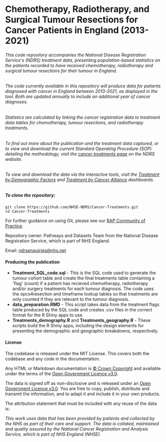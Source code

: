 # Chemotherapy, Radiotherapy, and Surgical Tumour Resections for Cancer Patients in England (2013-2021)

###### This code repository accompanies the National Disease Registration Service's (NDRS) treatment data, presenting population-based statistics on the patients recorded to have received chemotherapy, radiotherapy and surgical tumour resections for their tumour in England.
###### The code currently available in this repository will produce data for patients diagnosed with cancer in England between 2013-2021, as displayed in the tool. Both are updated annually to include an additional year of cancer diagnoses.
###### Statistics are calculated by linking the cancer registration data to treatment data tables for chemotherapy, tumour resections, and radiotherapy treatments.
###### To find out more about the publication and the treatment data captured, or to view and download the current Standard Operating Procedure (SOP) detailing the methodology, visit the [cancer treatments page](https://digital.nhs.uk/ndrs/data/data-outputs/cancer-data-hub/cancer-treatments) on the NDRS website.
###### To view and download the data via the interactive tools, visit the [Treatment by Demographic Factors](https://nhsd-ndrs.shinyapps.io/treatment_by_demographic_factors/) and [Treatment by Cancer Alliance](https://nhsd-ndrs.shinyapps.io/treatment_by_cancer_alliance/) dashboards.

##### To clone the repository:

```shell
git clone https://github.com/NHSE-NDRS/Cancer-Treatments.git
cd Cancer-Treatments
```

For further guidance on using Git, please see our [RAP Community of Practice](https://nhsdigital.github.io/rap-community-of-practice/).

Repository owner: Pathways and Datasets Team from the National Disease Registration Service, which is part of NHS England.

Email: ndrsenquiries@nhs.net

#### Producing the publication

 - **Treatment_SQL_code.sql** - This is the SQL code used to generate the tumour cohort table and create the final treatments table containing a 'flag' (count) if a patient has recieved chemotherapy, radiotherapy and/or surgery treatments for each tumour diagnosis. The code uses the opcs4resection and timeframe lookup tables so that treatments are only counted if they are relevant to the tumour diagnosis.
 - **data_preparation.RMD** - This script takes data from the treatment flags table produced by the SQL code and creates .csv files in the correct format for the R Shiny apps to use.
 - **Treatments_demography.R** and **Treatments_geography.R** - These scripts build the R Shiny apps, including the design elements for presenting the demographic and geographic breakdowns, respectively.

#### License

The codebase is released under the MIT License. This covers both the codebase and any code in the documentation.

Any HTML or Markdown documentation is [© Crown Copyright](https://www.nationalarchives.gov.uk/information-management/re-using-public-sector-information/uk-government-licensing-framework/crown-copyright/) and available under the terms of the [Open Government Licence v3.0](https://www.nationalarchives.gov.uk/doc/open-government-licence/version/3/).

The data is signed off as non-disclosive and is released under an [Open Government Licence v3.0](https://www.nationalarchives.gov.uk/doc/open-government-licence/version/3/). You are free to copy, publish, distribute and transmit the information, and to adapt it and include it in your own products.

The attribution statement that must be included with any reuse of the data is:

_This work uses data that has been provided by patients and collected by the NHS as part of their care and support. The data is collated, maintained and quality assured by the National Cancer Registration and Analysis Service, which is part of NHS England (NHSE)._
